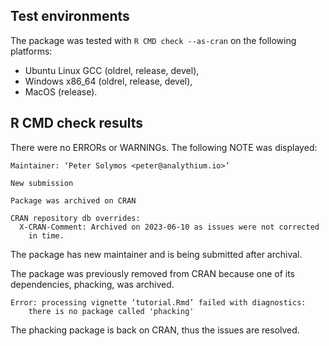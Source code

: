 ## Test environments

The package was tested with `R CMD check --as-cran` on the following platforms:

* Ubuntu Linux GCC (oldrel, release, devel),
* Windows x86_64  (oldrel, release, devel),
* MacOS (release).

## R CMD check results


There were no ERRORs or WARNINGs. The following NOTE was displayed:

```
Maintainer: ‘Peter Solymos <peter@analythium.io>’

New submission

Package was archived on CRAN

CRAN repository db overrides:
  X-CRAN-Comment: Archived on 2023-06-10 as issues were not corrected
    in time.
```

The package has new maintainer and is being submitted after archival.

The package was previously removed from CRAN because one of its dependencies, phacking, was archived.

```
Error: processing vignette ‘tutorial.Rmd’ failed with diagnostics:
    there is no package called 'phacking'
```

The phacking package is back on CRAN, thus the issues are resolved.
